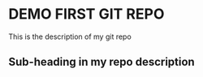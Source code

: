 # DEMO FIRST GIT REPO

This is the description of my git repo

## Sub-heading in my repo description
